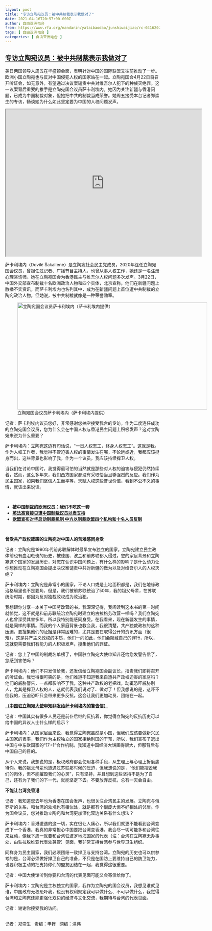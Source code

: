 ```yaml
---
layout: post
title: "专访立陶宛议员：被中共制裁表示我做对了"
date: 2021-04-16T20:57:00.000Z
author: 自由亚洲电台
from: https://www.rfa.org/mandarin/yataibaodao/junshiwaijiao/rc-04162021110935.html
tags: [ 自由亚洲电台 ]
categories: [ 自由亚洲电台 ]
---
```

<!--1618606620000-->
[专访立陶宛议员：被中共制裁表示我做对了](https://www.rfa.org/mandarin/yataibaodao/junshiwaijiao/rc-04162021110935.html)
------

<div>
<p></p><p>美日两国领导人周五在华盛顿会面，表明针对中国的国际联盟又往前推动了一步。欧洲小国立陶宛也与反对中国侵犯人权的国家站在一起。立陶宛国会4月22日将召开听证会，如无意外，有望通过决议案谴责中共对维吾尔人犯下的种族灭绝罪。这一议案背后重要的推手是立陶宛国会议员萨卡利埃内。她因为关注新疆与香港问题，已成为中国制裁对象，但她把中共的制裁当成荣誉。她周五接受本台记者郑崇生的专访，畅谈她为什么如此坚定要为中国的人权问题发声。</p><iframe height="480" src="https://drive.google.com/file/d/1FBs49aIAfjQga4uXDCzU8DZOFmoxJrOo/preview" width="640"></iframe><p>萨卡利埃内（Dovilė Šakalienė）是立陶宛社会民主党成员，2020年连任立陶宛国会议员，曾担任过记者、广播节目主持人，也曾从事人权工作，她还是一名<span>注册</span>心理咨询师。她在立陶宛国会为香港民主与维吾尔人权问题多次发声。3月22日，中国外交部宣布制裁十名欧洲政治人物和四个实体，北京宣称，他们在新疆问题上散播不实资讯，而萨卡利埃内也名列其中，成为在新疆问题上首位遭中共制裁的立陶宛政治人物，但她说，被中共制裁就像是一种荣誉勋章。</p><p><figure class="image-richtext image-inline captioned" style="width:620px;"><img alt="立陶宛国会议员萨卡利埃内（萨卡利埃内提供）" height="349" src="https://www.rfa.org/mandarin/yataibaodao/junshiwaijiao/rc-04162021110935.html/rc0416k.jpg/@@images/be84b590-5aff-4ca8-9e4f-01e8f64e7d89.jpeg" title="rc0416k.jpg" width="620"/><figcaption class="image-caption">立陶宛国会议员萨卡利埃内（萨卡利埃内提供）</figcaption><small></small></figure></p><p>记者：萨卡利埃内议员您好，非常感谢您抽空接受我台的专访。作为二度连任成功的立陶宛国会议员，您为什么会在中国人权与香港民主问题上积极发声？这对立陶宛来说为什么重要？</p><p>萨卡利埃内：立陶宛这边有句话说，“一日人权志工，终身人权志工”。这就是我。作为人权工作者，我觉得不管迫害人权的事情发生在哪，不论远或近，我都应该挺身而出，这些背景也影响了我，作为一个议员，我应该持续捍卫人权。</p><p>当我们在讨论中国时，我觉得最可怕的当然就是那些对人权的迫害与侵犯仍然持续着，然而，这么多年来，我们西方国家都没有采取恰当且够强烈的反应。我们作为民主国家，如果我们坚信人生而平等，天赋人权这些普世价值，看到不公不义的事情，就该出来说话。</p><p><br/></p><ul><li><a href="https://www.rfa.org/mandarin/yataibaodao/junshiwaijiao/rc2-04082021133058.html"><strong>被中国制裁的欧洲议员：我们不吃这一套</strong></a></li><li><strong><a href="https://www.rfa.org/mandarin/yataibaodao/junshiwaijiao/cl-03292021134849.html">英法高官接见遭中国制裁议员以表支持</a></strong></li><li><strong><a href="https://www.rfa.org/mandarin/Xinwen/8-03222021113429.html">欧盟宣布对华启动制裁机制 中方以制裁欧盟四个机构和十名人员反制</a></strong></li></ul><p><br/></p><p><strong>曾受共产政权蹂躏</strong><strong>的立陶宛对中国人的苦难感同身受</strong></p><p>记者：立陶宛是1990年代前苏联解体时最早宣布独立的国家。立陶宛建立民主政体前也有血泪斑斑的历史，被德国、波兰和前苏联都入侵过，您的家庭背景和立陶宛这个国家的发展历史，对您在认识中国问题上，有什么样的影响？是什么动力让你想推动在立陶宛国会提出决议案谴责中共对新疆的做为以及对维吾尔人的人权灭绝？</p><p>萨卡利埃内：立陶宛是非常小的国家，不论人口或是土地面积都是，我们在地缘政治格局里也不是要角，但是，我们被前苏联统治了50年，我的祖父母辈，在苏联统治时期，都因为反对独裁政权成为政治犯。</p><p>我想跟你分享一本关于中国劳改营的书。我深深记得，我阅读到这本书的第一时间就惊觉，这不就是和前苏联统治立陶宛时建立的古拉格劳改营一样吗？我们立陶宛人也曾深受其害多年，所以我特别能感同身受。在我看来，现在新疆发生的事情，就是同样的事情。而我的个人家庭背景也教会我，我很清楚，共产独裁政权的这种压迫，要搜集他们的证据是非常困难的，尤其是要在取得公开的资讯方面（很难），这是共产主义政权的本质，他们一向如此，他们会隐藏自己的罪行，所以，这就更需要我们有能力的人积极发声，搜集他们的罪证。</p><p>记者：您上了中国的制裁名单榜了，中国驻立陶宛大使申知非还给您发警告信了，您感到害怕吗？</p><p>萨卡利埃内：他们不只发信给我，还发信给立陶宛国会副议长，指责我们即将召开的听证会。我觉得很可笑的是，他们难道不知道我来自遭共产政权迫害的家庭吗？他们的威胁警告，一点都影响不了我，这种共产政权的老把戏，动辄恐吓威胁别人，尤其是捍卫人权的人，这就代表我们说对了、做对了！但我想说的是，这吓不倒我的，压迫恐吓只会带来更多反抗，这会让我们更加动员、团结在一起。</p><p><a href="https://www.rfa.org/mandarin/yataibaodao/junshiwaijiao/rc-04162021110935.html/del-skelbiamos-galimai-klaidinancios-informacijos-apie-masinius-uiguru-kankinimus-sindziango-provincijoje-2.pdf"><strong>（中国驻立陶宛大使申知非发给萨卡利埃内的警告信）</strong></a></p><p>记者：中国其实有很多人民还是前仆后继的反抗着，你觉得立陶宛的反抗历史可以给中国的异议人士什么样的启示？</p><p>萨卡利埃内：从国家层面来说，我觉得立陶宛虽然是小国，但我们应该要做新兴民主国家的表率，我们作为主权独立的国家拒绝别国的干预，所以，我们宣布了退出中国与中东欧国家的“17+1”合作机制。我知道中国经济大饼画得很大，但那背后有中国自己的目的。</p><p>从个人来说，我想说的是，极权政府都会使用各种手段，从生理上与心理上折磨虐待你。我的祖父母辈也遭遇过苏联那时候的压迫，但我想说的是，“他们能摧毁我们的肉体，但不能摧毁我们的心灵”，只有坚持，并且想到这些坚持不是为了自己，还有为了我们的下一代，就能坚定下去。不要放弃反抗，总有一天会自由。</p><p><strong>不能让台湾变香港</strong></p><p>记者：我知道您去年也为香港在国会发声，也很关注台湾民主的发展。立陶宛与俄罗斯的关系，和台湾的处境也有相似处，就是都有个很庞大但不好相处的邻居。作为国会议员，您对推动立陶宛和台湾更加深化双边关系有什么想法？</p><p>萨卡利埃内：香港遭遇的这一切，实在很让人痛心，所以我们就更不能看到台湾变成下一个香港，我真的非常担心中国要把台湾变香港。我会尽一切可能多和台湾往来互动，像我下周一就要和台湾驻波罗地海国家的代表（注：台湾在立陶宛无办事处，由驻拉脱维亚代表处兼管）见面，我非常支持台湾参与世界卫生组织。</p><p>同样身为民主国家，我们必须团结一致捍卫与支持台湾。立陶宛的历史也可以供参考的是，台湾必须做好捍卫自己的准备，不只是在国防上要维持自己的防卫能力，也要积极主动的把支持你们的盟友团结在一起，我觉得这很重要。</p><p>记者：中国大使馆听到你要和台湾的代表见面可能又会寄信给你了。</p><p>萨卡利埃内：立陶宛是主权独立的国家，我作为立陶宛的国会议员，我想见谁就见谁，中国政府无权恐吓我，也没有权利规定我可以做什么、不可以做什么，我觉得台湾和立陶宛还能更强化双边的经济与文化交流，我期待与台湾的代表见面。</p><p>记者：谢谢你接受我的访问。</p><p><br/>记者：郑崇生   责编：申铧   网编：洪伟</p>
</div>
